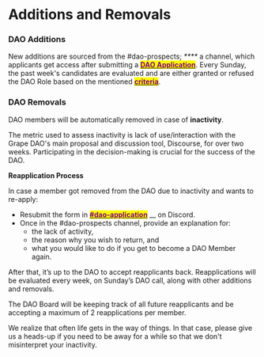 # Additions and Removals

### **DAO Additions**

New additions are sourced from the #dao-prospects; _****_ a channel, which applicants get access after submitting a [<mark style="color:purple;">**DAO Application**</mark>](../../grape-community/get-involved/dao-application.md). Every Sunday, the past week's candidates are evaluated and are either granted or refused the DAO Role based on the mentioned [<mark style="color:purple;">**criteria**</mark>](../../grape-community/get-involved/dao-application.md).&#x20;



### **DAO Removals**

DAO members will be automatically removed in case of **inactivity**.&#x20;

The metric used to assess inactivity is lack of use/interaction with the Grape DAO's main proposal and discussion tool, Discourse, for over two weeks. Participating in the decision-making is crucial for the success of the DAO.



**Reapplication Process**

In case a member got removed from the DAO due to inactivity and wants to re-apply:

* Resubmit the form in [<mark style="color:purple;">**#dao-application**</mark>](https://discord.gg/greatape) __ on Discord.
* Once in the #dao-prospects channel, provide an explanation for:&#x20;
  * the lack of activity,&#x20;
  * the reason why you wish to return, and&#x20;
  * what you would like to do if you get to become a DAO Member again.

After that, it’s up to the DAO to accept reapplicants back. Reapplications will be evaluated every week, on Sunday’s DAO call, along with other additions and removals.

The DAO Board will be keeping track of all future reapplicants and be accepting a maximum of 2 reapplications per member.&#x20;

We realize that often life gets in the way of things. In that case, please give us a heads-up if you need to be away for a while so that we don't misinterpret your inactivity.

